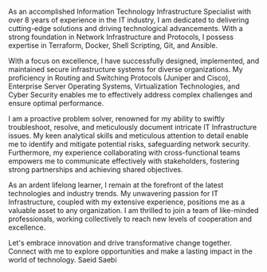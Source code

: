 As an accomplished Information Technology Infrastructure Specialist with over 8 years of experience in the IT industry, I am dedicated to delivering cutting-edge solutions and driving technological advancements. With a strong foundation in Network Infrastructure and Protocols, I possess expertise in Terraform, Docker, Shell Scripting, Git, and Ansible.

With a focus on excellence, I have successfully designed, implemented, and maintained secure infrastructure systems for diverse organizations. My proficiency in Routing and Switching Protocols (Juniper and Cisco), Enterprise Server Operating Systems, Virtualization Technologies, and Cyber Security enables me to effectively address complex challenges and ensure optimal performance.

I am a proactive problem solver, renowned for my ability to swiftly troubleshoot, resolve, and meticulously document intricate IT Infrastructure issues. My keen analytical skills and meticulous attention to detail enable me to identify and mitigate potential risks, safeguarding network security. Furthermore, my experience collaborating with cross-functional teams empowers me to communicate effectively with stakeholders, fostering strong partnerships and achieving shared objectives.

As an ardent lifelong learner, I remain at the forefront of the latest technologies and industry trends. My unwavering passion for IT Infrastructure, coupled with my extensive experience, positions me as a valuable asset to any organization. I am thrilled to join a team of like-minded professionals, working collectively to reach new levels of cooperation and excellence.

Let's embrace innovation and drive transformative change together. Connect with me to explore opportunities and make a lasting impact in the world of technology.
Saeid Saebi
